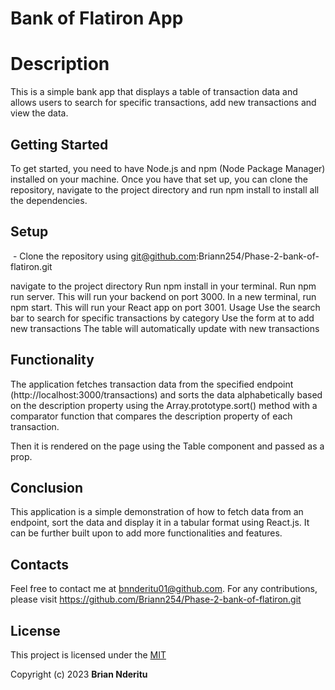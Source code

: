 # **Bank of Flatiron App**

# **Description**
This is a simple bank app that displays a table of transaction data and allows users to search for specific transactions, add new transactions and view the data.

## **Getting Started**
To get started, you need to have Node.js and npm (Node Package Manager) installed on your machine. Once you have that set up, you can clone the repository, navigate to the project directory and run npm install to install all the dependencies.

## **Setup**
​​ - Clone the repository using git@github.com:Briann254/Phase-2-bank-of-flatiron.git

navigate to the project directory
Run npm install in your terminal.
Run npm run server. This will run your backend on port 3000.
In a new terminal, run npm start. This will run your React app on port 3001.
Usage
Use the search bar to search for specific transactions by category Use the form at to add new transactions The table will automatically update with new transactions

## **Functionality**
The application fetches transaction data from the specified endpoint (http://localhost:3000/transactions) and sorts the data alphabetically based on the description property using the Array.prototype.sort() method with a comparator function that compares the description property of each transaction.

Then it is rendered on the page using the Table component and passed as a prop.

## **Conclusion**
This application is a simple demonstration of how to fetch data from an endpoint, sort the data and display it in a tabular format using React.js. It can be further built upon to add more functionalities and features.

## **Contacts**
Feel free to contact me at bnnderitu01@github.com. For any contributions, please visit https://github.com/Briann254/Phase-2-bank-of-flatiron.git

## **License**
This project is licensed under the [MIT](License)

Copyright (c) 2023 **Brian Nderitu**
